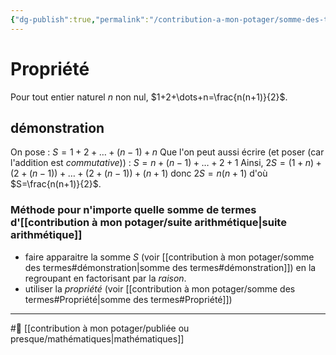 ```yaml
---
{"dg-publish":true,"permalink":"/contribution-a-mon-potager/somme-des-termes/"}
---
```


# Propriété
Pour tout entier naturel $n$ non nul, $1+2+\dots+n=\frac{n(n+1)}{2}$.
## démonstration
On pose : $S=1+2+\dots+(n-1)+n$
Que l'on peut aussi écrire (et poser (car l'addition est *commutative*)) : $S=n+(n-1)+\dots+2+1$
Ainsi, $2S=(1+n)+(2+(n-1))+\dots+(2+(n-1))+(n+1)$
donc $2S=n(n+1)$ d'où $S=\frac{n(n+1)}{2}$.
### Méthode pour n'importe quelle somme de termes d'[[contribution à mon potager/suite arithmétique\|suite arithmétique]]
- faire apparaitre la somme $S$ (voir [[contribution à mon potager/somme des termes#démonstration\|somme des termes#démonstration]]) en la regroupant en factorisant par la *raison*.
- utiliser la *propriété* (voir [[contribution à mon potager/somme des termes#Propriété\|somme des termes#Propriété]])

---
#🌲 [[contribution à mon potager/publiée ou presque/mathématiques\|mathématiques]]